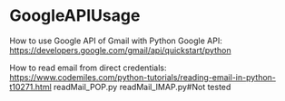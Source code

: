 # GoogleAPIUsage
How to use Google API of Gmail with Python
Google API: https://developers.google.com/gmail/api/quickstart/python

How to read email from direct credentials: https://www.codemiles.com/python-tutorials/reading-email-in-python-t10271.html
readMail_POP.py
readMail_IMAP.py#Not tested